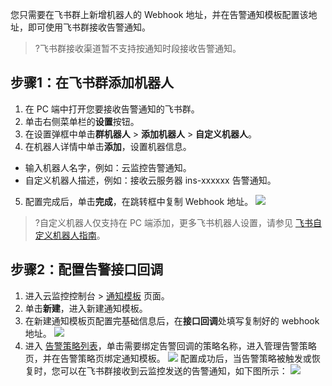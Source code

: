 ﻿您只需要在飞书群上新增机器人的 Webhook 地址，并在告警通知模板配置该地址，即可使用飞书群接收告警通知。

> ?飞书群接收渠道暂不支持按通知时段接收告警通知。

## 步骤1：在飞书群添加机器人

1. 在 PC 端中打开您要接收告警通知的飞书群。
2. 单击右侧菜单栏的**设置**按钮。
3. 在设置弹框中单击**群机器人** > **添加机器人** > **自定义机器人**。
4. 在机器人详情中单击**添加**，设置机器信息。
 - 输入机器人名字，例如：云监控告警通知。
 - 自定义机器人描述，例如：接收云服务器 ins-xxxxxx 告警通知。
5. 配置完成后，单击**完成**，在跳转框中复制 Webhook 地址。 
![](https://qcloudimg.tencent-cloud.cn/raw/fcd97ba95788e14cb7b2f33b3d6b6532.png)

> ?自定义机器人仅支持在 PC 端添加，更多飞书机器人设置，请参见 [飞书自定义机器人指南](https://open.feishu.cn/document/ukTMukTMukTM/ucTM5YjL3ETO24yNxkjN?lang=zh-CN)。


## 步骤2：配置告警接口回调

1. 进入云监控控制台 > [通知模板](https://console.cloud.tencent.com/monitor/alarm2/notice ) 页面。
2. 单击**新建**，进入新建通知模板。
3. 在新建通知模板页配置完基础信息后，在**接口回调**处填写复制好的 webhook 地址。
![](https://qcloudimg.tencent-cloud.cn/raw/8b64a40d6b138a9f5e935774bd3fe24c.png)
4. 进入 [告警策略列表](https://console.cloud.tencent.com/monitor/alarm2/policy)，单击需要绑定告警回调的策略名称，进入管理告警策略页，并在告警策略页绑定通知模板。
![](https://qcloudimg.tencent-cloud.cn/raw/c39cb6dbb96d6033873dc0c282f7de4f.png)
 配置成功后，当告警策略被触发或恢复时，您可以在飞书群接收到云监控发送的告警通知，如下图所示：
![](https://qcloudimg.tencent-cloud.cn/raw/ba6b6d7f3e47d2984c5c89b8f44a602e.png)

